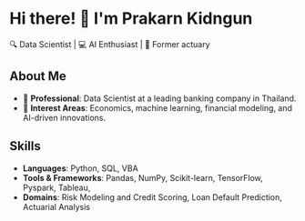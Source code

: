 # Hi there! 👋 I'm Prakarn Kidngun
🔍 Data Scientist | 💻 AI Enthusiast | 🌟 Former actuary  

## About Me
- 🏢 **Professional**: Data Scientist at a leading banking company in Thailand.  
- 🎯 **Interest Areas**: Economics, machine learning, financial modeling, and AI-driven innovations.  

## Skills
- **Languages**: Python, SQL, VBA  
- **Tools & Frameworks**: Pandas, NumPy, Scikit-learn, TensorFlow, Pyspark, Tableau,  
- **Domains**: Risk Modeling and Credit Scoring, Loan Default Prediction, Actuarial Analysis
